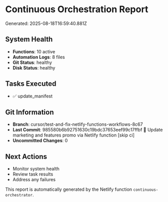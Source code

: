 # Continuous Orchestration Report

Generated: 2025-08-18T16:59:40.881Z

## System Health
- **Functions**: 10 active
- **Automation Logs**: 8 files
- **Git Status**: healthy
- **Disk Status**: healthy

## Tasks Executed
- ✅ update_manifest

## Git Information
- **Branch**: cursor/test-and-fix-netlify-functions-workflows-8c67
- **Last Commit**: 985580b6b92751630c19bdc37653eef99c17ffbf 🤖 Update marketing and features promo via Netlify function [skip ci]
- **Uncommitted Changes**: 0

## Next Actions
- Monitor system health
- Review task results
- Address any failures

This report is automatically generated by the Netlify function `continuous-orchestrator`.
